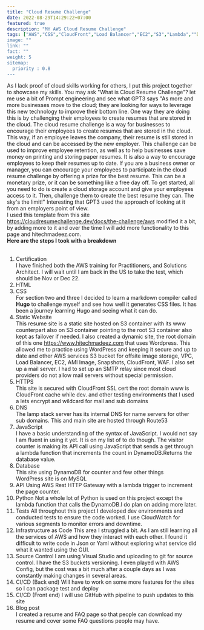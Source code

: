 ```yaml
---
title: "Cloud Resume Challenge"
date: 2022-08-29T14:29:22+07:00
featured: true
description: "MY AWS Cloud Resume Challenge"
tags: ["AWS","CSS","CloudFront","Load Balancer","EC2","S3","Lambda",""DynamoDB","Rest API","CORS","Python"]
image: ""
link: ""
fact: ""
weight: 5
sitemap:
  priority : 0.8
---
```

As I lack proof of cloud skills working for others, I put this project together to showcase my skills. You may ask "What is Cloud Resume Challenge"? let me use a bit of Prompt engineering and see what GPT3 says "As more and more businesses move to the cloud; they are looking for ways to leverage this new technology to improve their bottom line. One way they are doing this is by challenging their employees to create resumes that are stored in the cloud.
The cloud resume challenge is a way for businesses to encourage their employees to create resumes that are stored in the cloud. This way, if an employee leaves the company, their resume is still stored in the cloud and can be accessed by the new employer.
This challenge can be used to improve employee retention, as well as to help businesses save money on printing and storing paper resumes. It is also a way to encourage employees to keep their resumes up to date.
If you are a business owner or manager, you can encourage your employees to participate in the cloud resume challenge by offering a prize for the best resume. This can be a monetary prize, or it can be something like a free day off.
To get started, all you need to do is create a cloud storage account and give your employees access to it. Then, challenge them to create the best resume they can. The sky's the limit!"  Interesting that GPT3 used the approach of looking at it from an employers point of view. 
<br>
I used this template from this site https://cloudresumechallenge.dev/docs/the-challenge/aws modified it a bit, by adding more to it and over the time I will add more functionality to this page and hitechmadeez.com.  
**Here are the steps I took with a breakdown**  
<br>
1. Certification  
I have finished both the AWS training for Practitioners, and Solutions Architect. I will wait until I am back in the US to take the test, which should be Nov or Dec 22.
2. HTML
3. CSS  
For section two and three I decided to learn a markdown compiler called **Hugo** to challenge myself and see how well it generates CSS files. It has been a journey learning Hugo and seeing what it can do.
4. Static Website  
This resume site is a static site hosted on S3 container with its www counterpart also on S3 container pointing to the root S3 container also kept as failover if needed. 
I also created a dynamic site, the root domain of this one https://www.hitechmadeez.com that uses Wordpress. This allowed me to practice using WordPress and keeping it secure and up to date and other AWS services S3 bucket for offsite image storage, VPC, Load Balancer, EC2, AMI Image, Snapshots, CloudFront, WAF. I also set up a mail server. I had to set up an SMTP relay since most cloud providers do not allow mail servers without special permission.
5. HTTPS  
This site is secured with CloudFront SSL cert the root domain www is CloudFront cache while dev. and other testing environments that I used a lets encrypt and wildcard for mail and sub domains
6. DNS  
The lamp stack server has its internal DNS for name servers for other sub domains. This and main site are hosted through Route53 
7. JavaScript  
I have a basic understanding of the syntax of JavaScript. I would not say I am fluent in using it yet. It is on my list of to do though. The visitor counter is making its API call using JavaScript that sends a get through a lambda function that increments the count in DynamoDB.Returns the database value. 
8. Database  
This site using DynamoDB for counter and few other things  
WordPress site is on MySQL 
9. API
Using AWS Rest HTTP Gateway with a lambda trigger to increment the page counter.
10. Python
Not a whole lot of Python is used on this project except the lambda function that calls the DynamoDB.I do plan on adding more later.
11. Tests
All throughout this project I developed dev environments and conducted tests to ensure the code worked. I use CloudWatch for various segments to monitor errors and downtime. 
12. Infrastructure as Code
This area I struggled a bit. As I am still learning all the services of AWS and how they interact with each other. I found it difficult to write code in Json or Yaml without exploring what service did what it wanted using the GUI.
13. Source Control
I am using Visual Studio and uploading to git for source control. I have the S3 buckets versioning. I even played with AWS Config, but the cost was a bit much after a couple days as I was constantly making changes in several areas.
14. CI/CD (Back end)
Will have to work on some more features for the sites so I can package test and deploy 
15. CI/CD (Front end)
I will use GitHub with pipeline to push updates to this site
16. Blog post  
I created a resume and FAQ page so that people can download my resume and cover some FAQ questions people may have.
